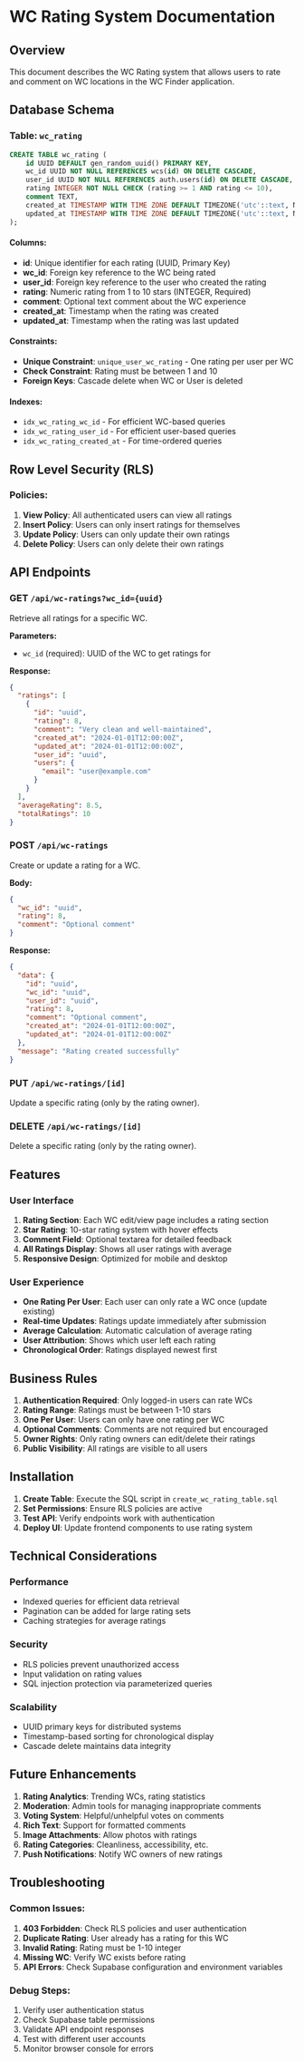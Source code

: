 # WC Rating System Documentation

## Overview
This document describes the WC Rating system that allows users to rate and comment on WC locations in the WC Finder application.

## Database Schema

### Table: `wc_rating`

```sql
CREATE TABLE wc_rating (
    id UUID DEFAULT gen_random_uuid() PRIMARY KEY,
    wc_id UUID NOT NULL REFERENCES wcs(id) ON DELETE CASCADE,
    user_id UUID NOT NULL REFERENCES auth.users(id) ON DELETE CASCADE,
    rating INTEGER NOT NULL CHECK (rating >= 1 AND rating <= 10),
    comment TEXT,
    created_at TIMESTAMP WITH TIME ZONE DEFAULT TIMEZONE('utc'::text, NOW()) NOT NULL,
    updated_at TIMESTAMP WITH TIME ZONE DEFAULT TIMEZONE('utc'::text, NOW()) NOT NULL
);
```

#### Columns:
- **id**: Unique identifier for each rating (UUID, Primary Key)
- **wc_id**: Foreign key reference to the WC being rated
- **user_id**: Foreign key reference to the user who created the rating
- **rating**: Numeric rating from 1 to 10 stars (INTEGER, Required)
- **comment**: Optional text comment about the WC experience
- **created_at**: Timestamp when the rating was created
- **updated_at**: Timestamp when the rating was last updated

#### Constraints:
- **Unique Constraint**: `unique_user_wc_rating` - One rating per user per WC
- **Check Constraint**: Rating must be between 1 and 10
- **Foreign Keys**: Cascade delete when WC or User is deleted

#### Indexes:
- `idx_wc_rating_wc_id` - For efficient WC-based queries
- `idx_wc_rating_user_id` - For efficient user-based queries
- `idx_wc_rating_created_at` - For time-ordered queries

## Row Level Security (RLS)

### Policies:
1. **View Policy**: All authenticated users can view all ratings
2. **Insert Policy**: Users can only insert ratings for themselves
3. **Update Policy**: Users can only update their own ratings
4. **Delete Policy**: Users can only delete their own ratings

## API Endpoints

### GET `/api/wc-ratings?wc_id={uuid}`
Retrieve all ratings for a specific WC.

**Parameters:**
- `wc_id` (required): UUID of the WC to get ratings for

**Response:**
```json
{
  "ratings": [
    {
      "id": "uuid",
      "rating": 8,
      "comment": "Very clean and well-maintained",
      "created_at": "2024-01-01T12:00:00Z",
      "updated_at": "2024-01-01T12:00:00Z",
      "user_id": "uuid",
      "users": {
        "email": "user@example.com"
      }
    }
  ],
  "averageRating": 8.5,
  "totalRatings": 10
}
```

### POST `/api/wc-ratings`
Create or update a rating for a WC.

**Body:**
```json
{
  "wc_id": "uuid",
  "rating": 8,
  "comment": "Optional comment"
}
```

**Response:**
```json
{
  "data": {
    "id": "uuid",
    "wc_id": "uuid",
    "user_id": "uuid",
    "rating": 8,
    "comment": "Optional comment",
    "created_at": "2024-01-01T12:00:00Z",
    "updated_at": "2024-01-01T12:00:00Z"
  },
  "message": "Rating created successfully"
}
```

### PUT `/api/wc-ratings/[id]`
Update a specific rating (only by the rating owner).

### DELETE `/api/wc-ratings/[id]`
Delete a specific rating (only by the rating owner).

## Features

### User Interface
1. **Rating Section**: Each WC edit/view page includes a rating section
2. **Star Rating**: 10-star rating system with hover effects
3. **Comment Field**: Optional textarea for detailed feedback
4. **All Ratings Display**: Shows all user ratings with average
5. **Responsive Design**: Optimized for mobile and desktop

### User Experience
- **One Rating Per User**: Each user can only rate a WC once (update existing)
- **Real-time Updates**: Ratings update immediately after submission
- **Average Calculation**: Automatic calculation of average rating
- **User Attribution**: Shows which user left each rating
- **Chronological Order**: Ratings displayed newest first

## Business Rules

1. **Authentication Required**: Only logged-in users can rate WCs
2. **Rating Range**: Ratings must be between 1-10 stars
3. **One Per User**: Users can only have one rating per WC
4. **Optional Comments**: Comments are not required but encouraged
5. **Owner Rights**: Only rating owners can edit/delete their ratings
6. **Public Visibility**: All ratings are visible to all users

## Installation

1. **Create Table**: Execute the SQL script in `create_wc_rating_table.sql`
2. **Set Permissions**: Ensure RLS policies are active
3. **Test API**: Verify endpoints work with authentication
4. **Deploy UI**: Update frontend components to use rating system

## Technical Considerations

### Performance
- Indexed queries for efficient data retrieval
- Pagination can be added for large rating sets
- Caching strategies for average ratings

### Security
- RLS policies prevent unauthorized access
- Input validation on rating values
- SQL injection protection via parameterized queries

### Scalability
- UUID primary keys for distributed systems
- Timestamp-based sorting for chronological display
- Cascade delete maintains data integrity

## Future Enhancements

1. **Rating Analytics**: Trending WCs, rating statistics
2. **Moderation**: Admin tools for managing inappropriate comments
3. **Voting System**: Helpful/unhelpful votes on comments
4. **Rich Text**: Support for formatted comments
5. **Image Attachments**: Allow photos with ratings
6. **Rating Categories**: Cleanliness, accessibility, etc.
7. **Push Notifications**: Notify WC owners of new ratings

## Troubleshooting

### Common Issues:
1. **403 Forbidden**: Check RLS policies and user authentication
2. **Duplicate Rating**: User already has a rating for this WC
3. **Invalid Rating**: Rating must be 1-10 integer
4. **Missing WC**: Verify WC exists before rating
5. **API Errors**: Check Supabase configuration and environment variables

### Debug Steps:
1. Verify user authentication status
2. Check Supabase table permissions
3. Validate API endpoint responses
4. Test with different user accounts
5. Monitor browser console for errors